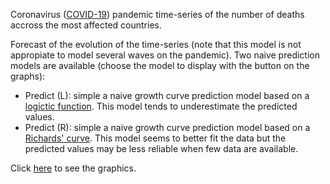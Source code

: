 Coronavirus ([COVID-19](https://en.wikipedia.org/wiki/2019%E2%80%9320_coronavirus_pandemic)) pandemic time-series of the number of deaths accross the most affected countries.

Forecast of the evolution of the time-series (note that this model is not appropiate to model several waves on the pandemic). Two naive prediction models are available (choose the model to display with the button on the graphs):

* Predict (L): simple a naive growth curve prediction model based on a [logictic function](https://en.wikipedia.org/wiki/Logistic_function). This model tends to underestimate the predicted values.
* Predict (R): simple a naive growth curve prediction model based on a [Richards' curve](https://en.wikipedia.org/wiki/Generalised_logistic_function). This model seems to better fit the data but the predicted values may be less reliable when few data are available.

Click [here](http://www.hupe.me/covid) to see the graphics.

